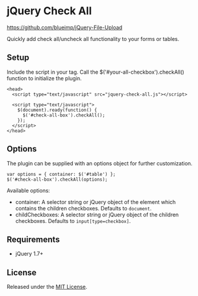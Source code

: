 # jQuery Check All

https://github.com/blueimp/jQuery-File-Upload

Quickly add check all/uncheck all functionality to your forms or tables.

## Setup
Include the script in your <head> tag. Call the $('#your-all-checkbox').checkAll() function to initialize the plugin.

```
<head>
  <script type="text/javascript" src="jquery-check-all.js"></script>

  <script type="text/javascript">
    $(document).ready(function() {
      $('#check-all-box').checkAll();
    });
  </script>
</head>
```

## Options
The plugin can be supplied with an options object for further customization.

```
var options = { container: $('#table') };
$('#check-all-box').checkAll(options);
```

Available options:
- container: A selector string or jQuery object of the element which contains the children checkboxes. Defaults to `document`.
- childCheckboxes: A selector string or jQuery object of the children checkboxes. Defaults to `input[type=checkbox]`.

## Requirements
- jQuery 1.7+

## License
Released under the [MIT License](http://www.opensource.org/licenses/MIT).
